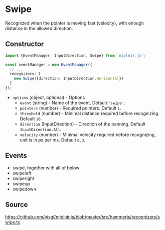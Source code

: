 # Swipe

Recognized when the pointer is moving fast (velocity), with enough distance in the allowed direction.

## Constructor

```ts
import {EventManager, InputDirection, Swipe} from 'mjolnir.js';

const eventManager = new EventManager({
  // ...
  recognizers: [
    new Swipe({direction: InputDirection.Horizontal})
  ]
});
```

* `options` (object, optional) - Options
  - `event` (string) -	Name of the event. Default `'swipe'`.
  - `pointers` (number) - Required pointers. Default `1`.
  - `threshold` (number) - Minimal distance required before recognizing. Default `10`.
  - `direction` {InputDirection} - Direction of the panning. Default `InputDirection.All`.
  - `velocity` (number) - Minimal velocity required before recognizing, unit is in px per ms. Default `0.3`.

## Events

- swipe, together with all of below
- swipeleft
- swiperight
- swipeup
- swipedown


## Source

https://github.com/visgl/mjolnir.js/blob/master/src/hammerjs/recognizers/swipe.ts
